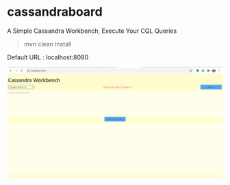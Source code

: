 # cassandraboard
A Simple Cassandra  Workbench, Execute Your CQL Queries

> mvn clean install

Default URL : localhost:8080

![Test Image 3](images/InitialScreenshot.png)
